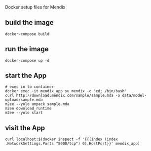 Docker setup files for Mendix

## build the image
```
docker-compose build
```

## run the image
```
docker-compose up -d
```

## start the App
```
# exec in to container
docker exec -it mendix_app su mendix -c "cd; /bin/bash"
curl http://download.mendix.com/sample/sample.mda -o data/model-upload/sample.mda
m2ee --yolo unpack sample.mda
m2ee download_runtime
m2ee --yolo start
```

## visit the App
```
curl localhost:$(docker inspect -f '{{(index (index .NetworkSettings.Ports "8000/tcp") 0).HostPort}}' mendix_app)
```
